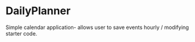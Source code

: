 # DailyPlanner
Simple calendar application- allows user to save events hourly / modifying starter code. 
